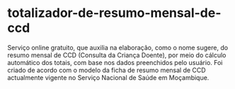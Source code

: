 # totalizador-de-resumo-mensal-de-ccd
Serviço online gratuito, que auxilia na elaboração, como o nome sugere, do resumo mensal de CCD (Consulta da Criança Doente), por meio do cálculo automático dos totais, com base nos dados preenchidos pelo usuário. Foi criado de acordo com o modelo da ficha de resumo mensal de CCD actualmente vigente no Serviço Nacional de Saúde em Moçambique.